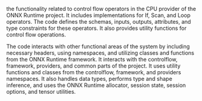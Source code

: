 the functionality related to control flow operators in the CPU provider of the ONNX Runtime project. It includes implementations for If, Scan, and Loop operators. The code defines the schemas, inputs, outputs, attributes, and type constraints for these operators. It also provides utility functions for control flow operations. 

The code interacts with other functional areas of the system by including necessary headers, using namespaces, and utilizing classes and functions from the ONNX Runtime framework. It interacts with the controlflow, framework, providers, and common parts of the project. It uses utility functions and classes from the controlflow, framework, and providers namespaces. It also handles data types, performs type and shape inference, and uses the ONNX Runtime allocator, session state, session options, and tensor utilities.